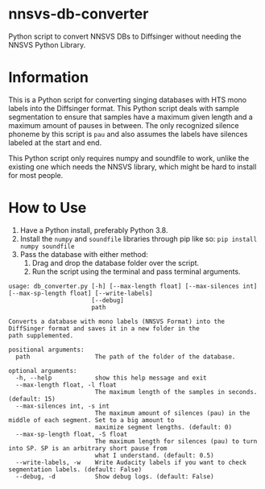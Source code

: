 # nnsvs-db-converter
 Python script to convert NNSVS DBs to Diffsinger without needing the NNSVS Python Library.
# Information
 This is a Python script for converting singing databases with HTS mono labels into the Diffsinger format. This Python script deals with sample segmentation to ensure that samples have a maximum given length and a maximum amount of pauses in between. The only recognized silence phoneme by this script is `pau` and also assumes the labels have silences labeled at the start and end.
 
 This Python script only requires numpy and soundfile to work, unlike the existing one which needs the NNSVS library, which might be hard to install for most people.
# How to Use
 1. Have a Python install, preferably Python 3.8.
 2. Install the `numpy` and `soundfile` libraries through pip like so:
 ```pip install numpy soundfile```
 3. Pass the database with either method:
    1. Drag and drop the database folder over the script.
    2. Run the script using the terminal and pass terminal arguments.
    
```
usage: db_converter.py [-h] [--max-length float] [--max-silences int] [--max-sp-length float] [--write-labels]
                       [--debug]
                       path

Converts a database with mono labels (NNSVS Format) into the DiffSinger format and saves it in a new folder in the
path supplemented.

positional arguments:
  path                  The path of the folder of the database.

optional arguments:
  -h, --help            show this help message and exit
  --max-length float, -l float
                        The maximum length of the samples in seconds. (default: 15)
  --max-silences int, -s int
                        The maximum amount of silences (pau) in the middle of each segment. Set to a big amount to
                        maximize segment lengths. (default: 0)
  --max-sp-length float, -S float
                        The maximum length for silences (pau) to turn into SP. SP is an arbitrary short pause from
                        what I understand. (default: 0.5)
  --write-labels, -w    Write Audacity labels if you want to check segmentation labels. (default: False)
  --debug, -d           Show debug logs. (default: False)
```